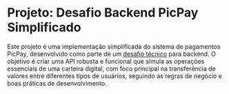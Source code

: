 # Projeto: Desafio Backend PicPay Simplificado
Este projeto é uma implementação simplificada do sistema de pagamentos PicPay, desenvolvido como parte de um [desafio técnico](https://github.com/PicPay/picpay-desafio-backend) para backend. 
O objetivo é criar uma API robusta e funcional que simula as operações essenciais de uma carteira digital, com foco principal na transferência de valores entre diferentes tipos de usuários, seguindo as regras de negócio e boas práticas de desenvolvimento.